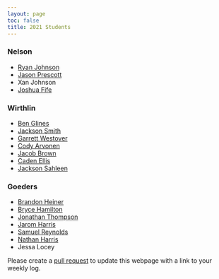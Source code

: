 ```yaml
---
layout: page
toc: false
title: 2021 Students
---
```


### Nelson
* [Ryan Johnson](https://ryancj14.github.io/ryancj14/pages/log)
* [Jason Prescott](https://jason1234309.github.io/Immerse_Website)
* Xan Johnson
* [Joshua Fife](https://whiteninjaz.github.io/pages/log/)

### Wirthlin
* [Ben Glines](https://benglines.github.io/immerse-website/pages/log/)
* [Jackson Smith](https://rjsmith1999.github.io/IMMERSE/pages/log/)
* [Garrett Westover](https://supeon.github.io/garrettx/pages/log)
* [Cody Arvonen](https://codyarvonen.github.io/personal_website/)
* [Jacob Brown](https://jacobdbrown4.github.io/jacob_brown//pages/log/)
* [Caden Ellis](https://caden-ellis77.github.io/ImmerseSite/pages/log/)
* [Jackson Sahleen](https://jacksonsahleen.github.io/IMMERSE_2021_log/)

### Goeders
* [Brandon Heiner](https://heinerb1.github.io/pages/log/)
* [Bryce Hamilton](https://brycejh.github.io/CCL_Page/pages/log/)
* [Jonathan Thompson](https://jonath48.github.io/pages/log/)
* [Jarom Harris](https://jaromharris.github.io/immerse/)
* [Samuel Reynolds](https://thedhcreator.github.io/pages/log/)
* [Nathan Harris](http://betacircuit.net/projects/IMMERSE/log/)
* Jessa Locey

Please create a [pull request](https://github.com/byu-cpe/ComputingBootCamp/pulls) to update this webpage with a link to your weekly log.
